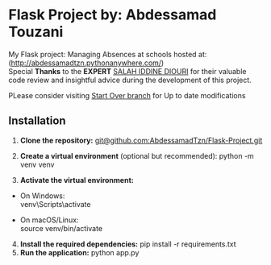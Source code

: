 # Flask Project by: Abdessamad Touzani

My Flask project: Managing Absences at schools hosted at: (http://abdessamadtzn.pythonanywhere.com/)  
Special **Thanks** to the **EXPERT** [SALAH IDDINE DIOURI](https://github.com/diouri844) for their valuable code review and insightful advice during the development of this project. 

PLease consider visiting [Start Over branch](https://github.com/AbdessamadTzn/Flask-Project/tree/startover) for Up to date modifications

## Installation

1. **Clone the repository:**
   [git@github.com:AbdessamadTzn/Flask-Project.git](https://github.com/AbdessamadTzn/Flask-Project.git)

2. **Create a virtual environment** (optional but recommended):
   python -m venv venv

3. **Activate the virtual environment:**

- On Windows:  
   venv\Scripts\activate

- On macOS/Linux:  
   source venv/bin/activate

4. **Install the required dependencies:**
   pip install -r requirements.txt
5. **Run the application:**
   python app.py
